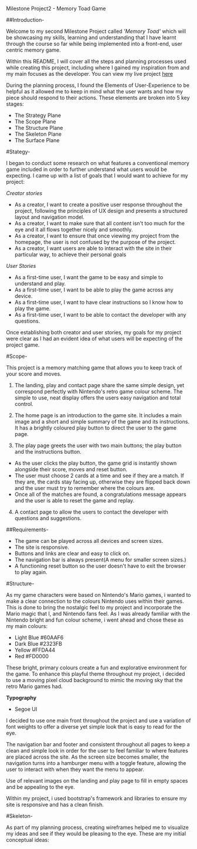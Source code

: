Milestone Project2 - Memory Toad Game

##Introduction-

Welcome to my second Milestone Project called *'Memory Toad'* which will be showcasing my skills, learning and understanding that I have learnt through the course so far while being implemented into a front-end, user centric memory game.

Within this README, I will cover all the steps and planning processes used while creating this project, including where I gained my inspiration from and my main focuses as the developer. You can view my live project [here](https://laila-ba.github.io/project2/)

During the planning process, I found the Elements of User-Experience to be helpful as it allowed me to keep in mind what the user wants and how my piece should respond to their actions. These elements are broken into 5 key stages:

- The Strategy Plane
- The Scope Plane
- The Structure Plane
- The Skeleton Plane
- The Surface Plane

#Stategy-

I began to conduct some research on what features a conventional memory game included in order to further understand what users would be expecting. I came up with a list of goals that I would want to achieve for my project:

*Creator stories*

  - As a creator, I want to create a positive user response throughout the project, following the principles of UX
  design and presents a structured layout and navigation model.
  - As a creator, I want to make sure that all content isn't too much for the eye and it all flows together nicely and smoothly.
  - As a creator, I want to ensure that once viewing my project from the homepage, the user is not confused by the purpose of the project.
  - As a creator, I want users are able to interact with the site in their particular way, to achieve their
  personal goals

*User Stories*

  - As a first-time user, I want the game to be easy and simple to understand and play.
  - As a first-time user, I want to be able to play the game across any device.
  - As a first-time user, I want to have clear instructions so I know how to play the game.
  - As a first-time user, I want to be able to contact the developer with any questions.

Once establishing both creator and user stories, my goals for my project were clear as I had an evident idea of what users will be expecting of the project game.

#Scope-

This project is a memory matching game that allows you to keep track of your score and moves.

1. The landing, play and contact page share the same simple design, yet correspond perfectly with Nintendo's retro game colour scheme. The simple to use, neat display offers the users easy navigation and total control.

2. The home page is an introduction to the game site. It includes a main image and a short and simple summary of the game and its instructions. It has a brightly coloured play button to direct the user to the game page.

3. The play page greets the user with two main buttons; the play button and the instructions button.
  - As the user clicks the play button, the game grid is instantly shown alongside their score, moves and reset button.
  - The user must choose 2 cards at a time and see if they are a match. If they are, the cards stay facing up, otherwise they are    flipped back down and the user must try to remember where the colours are.
  - Once all of the matches are found, a congratulations message appears and the user is able to reset the game and replay.

4. A contact page to allow the users to contact the developer with questions and suggestions.

##Requirements-
- The game can be played across all devices and screen sizes.
- The site is responsive.
- Buttons and links are clear and easy to click on.
- The navigation bar is always present(A menu for smaller screen sizes.)
- A functioning reset button so the user doesn't have to exit the browser to play again.

#Structure-

As my game characters were based on Nintendo's Mario games, i wanted to make a clear connection to the colours Nintendo uses within their games. This is done to bring the nostalgic feel to my project and incorporate the Mario magic that I, and Nintendo fans feel.
As I was already familiar with the Nintendo bright and fun colour scheme, i went ahead and chose these as my main colours:

- Light Blue #60AAF6
- Dark Blue #2323FB
- Yellow #FFDA44
- Red #FD0000

These bright, primary colours create a fun and explorative environment for the game. To enhance this playful theme throughout my project, i decided to use a moving pixel cloud background to mimic the moving sky that the retro Mario games had.

**Typography**

- Segoe UI

I decided to use one main front throughout the project and use a variation of font weights to offer a diverse yet simple look that is easy to read for the eye.

The navigation bar and footer and consistent throughout all pages to keep a clean and simple look in order for the user to feel familiar to where features are placed across the site. As the screen size becomes smaller, the navigation turns into a hamburger menu with a toggle feature, allowing the user to interact with when they want the menu to appear.

Use of relevant images on the landing and play page to fill in empty spaces and be appealing to the eye.

Within my project, i used bootstrap's framework and libraries to ensure my site is responsive and has a clean finish.

#Skeleton-

As part of my planning process, creating wireframes helped me to visualize my ideas and see if they would be pleasing to the eye. These are my initial conceptual ideas:

